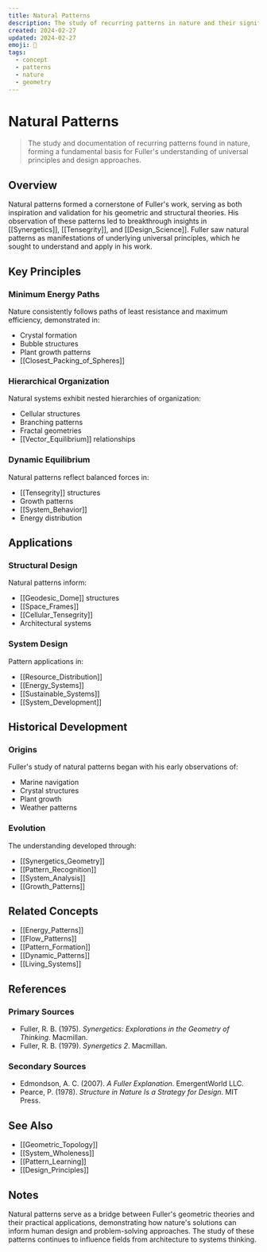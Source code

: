 ```yaml
---
title: Natural Patterns
description: The study of recurring patterns in nature and their significance in Fuller's work
created: 2024-02-27
updated: 2024-02-27
emoji: 🌿
tags:
  - concept
  - patterns
  - nature
  - geometry
---
```


# Natural Patterns

> The study and documentation of recurring patterns found in nature, forming a fundamental basis for Fuller's understanding of universal principles and design approaches.

## Overview

Natural patterns formed a cornerstone of Fuller's work, serving as both inspiration and validation for his geometric and structural theories. His observation of these patterns led to breakthrough insights in [[Synergetics]], [[Tensegrity]], and [[Design_Science]]. Fuller saw natural patterns as manifestations of underlying universal principles, which he sought to understand and apply in his work.

## Key Principles

### Minimum Energy Paths
Nature consistently follows paths of least resistance and maximum efficiency, demonstrated in:
- Crystal formation
- Bubble structures
- Plant growth patterns
- [[Closest_Packing_of_Spheres]]

### Hierarchical Organization
Natural systems exhibit nested hierarchies of organization:
- Cellular structures
- Branching patterns
- Fractal geometries
- [[Vector_Equilibrium]] relationships

### Dynamic Equilibrium
Natural patterns reflect balanced forces in:
- [[Tensegrity]] structures
- Growth patterns
- [[System_Behavior]]
- Energy distribution

## Applications

### Structural Design
Natural patterns inform:
- [[Geodesic_Dome]] structures
- [[Space_Frames]]
- [[Cellular_Tensegrity]]
- Architectural systems

### System Design
Pattern applications in:
- [[Resource_Distribution]]
- [[Energy_Systems]]
- [[Sustainable_Systems]]
- [[System_Development]]

## Historical Development

### Origins
Fuller's study of natural patterns began with his early observations of:
- Marine navigation
- Crystal structures
- Plant growth
- Weather patterns

### Evolution
The understanding developed through:
- [[Synergetics_Geometry]]
- [[Pattern_Recognition]]
- [[System_Analysis]]
- [[Growth_Patterns]]

## Related Concepts

- [[Energy_Patterns]]
- [[Flow_Patterns]]
- [[Pattern_Formation]]
- [[Dynamic_Patterns]]
- [[Living_Systems]]

## References

### Primary Sources
- Fuller, R. B. (1975). *Synergetics: Explorations in the Geometry of Thinking*. Macmillan.
- Fuller, R. B. (1979). *Synergetics 2*. Macmillan.

### Secondary Sources
- Edmondson, A. C. (2007). *A Fuller Explanation*. EmergentWorld LLC.
- Pearce, P. (1978). *Structure in Nature Is a Strategy for Design*. MIT Press.

## See Also

- [[Geometric_Topology]]
- [[System_Wholeness]]
- [[Pattern_Learning]]
- [[Design_Principles]]

## Notes

Natural patterns serve as a bridge between Fuller's geometric theories and their practical applications, demonstrating how nature's solutions can inform human design and problem-solving approaches. The study of these patterns continues to influence fields from architecture to systems thinking. 